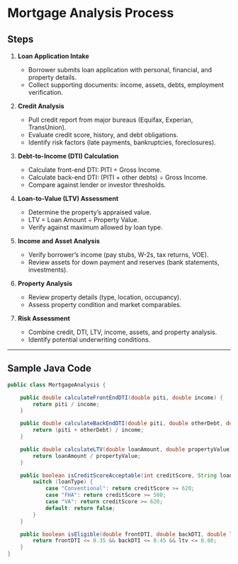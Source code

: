 # Mortgage Analysis Process

## Steps

1. **Loan Application Intake**
    - Borrower submits loan application with personal, financial, and property details.
    - Collect supporting documents: income, assets, debts, employment verification.

2. **Credit Analysis**
    - Pull credit report from major bureaus (Equifax, Experian, TransUnion).
    - Evaluate credit score, history, and debt obligations.
    - Identify risk factors (late payments, bankruptcies, foreclosures).

3. **Debt-to-Income (DTI) Calculation**
    - Calculate front-end DTI: PITI ÷ Gross Income.
    - Calculate back-end DTI: (PITI + other debts) ÷ Gross Income.
    - Compare against lender or investor thresholds.

4. **Loan-to-Value (LTV) Assessment**
    - Determine the property’s appraised value.
    - LTV = Loan Amount ÷ Property Value.
    - Verify against maximum allowed by loan type.

5. **Income and Asset Analysis**
    - Verify borrower’s income (pay stubs, W-2s, tax returns, VOE).
    - Review assets for down payment and reserves (bank statements, investments).

6. **Property Analysis**
    - Review property details (type, location, occupancy).
    - Assess property condition and market comparables.

7. **Risk Assessment**
    - Combine credit, DTI, LTV, income, assets, and property analysis.
    - Identify potential underwriting conditions.

---

## Sample Java Code

```java
public class MortgageAnalysis {

    public double calculateFrontEndDTI(double piti, double income) {
        return piti / income;
    }

    public double calculateBackEndDTI(double piti, double otherDebt, double income) {
        return (piti + otherDebt) / income;
    }

    public double calculateLTV(double loanAmount, double propertyValue) {
        return loanAmount / propertyValue;
    }

    public boolean isCreditScoreAcceptable(int creditScore, String loanType) {
        switch (loanType) {
            case "Conventional": return creditScore >= 620;
            case "FHA": return creditScore >= 580;
            case "VA": return creditScore >= 620;
            default: return false;
        }
    }

    public boolean isEligible(double frontDTI, double backDTI, double ltv) {
        return frontDTI <= 0.35 && backDTI <= 0.45 && ltv <= 0.80;
    }
}

